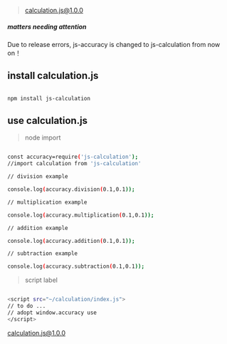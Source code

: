 > calculation.js@1.0.0

##### matters needing attention

Due to release errors, js-accuracy is changed to js-calculation from now on！

## install calculation.js

```bash

npm install js-calculation

```

## use calculation.js

> node import

``` bash

const accuracy=require('js-calculation');
//import calculation from 'js-calculation'

// division example

console.log(accuracy.division(0.1,0.1));

// multiplication example

console.log(accuracy.multiplication(0.1,0.1));

// addition example

console.log(accuracy.addition(0.1,0.1));

// subtraction example

console.log(accuracy.subtraction(0.1,0.1));

```

> script label

``` bash

<script src="~/calculation/index.js">
// to do ...
// adopt window.accuracy use
</script>

```

[calculation.js@1.0.0](https://github.com/noteScript/js-calculation.git)
